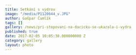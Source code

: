 ```yaml
---
title: Setkání s vydrou
image: "/media/P1120644_v.JPG"
author: Gašpar Čamlík
tags: []
gallery: /news/pri-stopovani-na-dacicku-se-ukazala-i-vydra
published: true
date: 2017-02-05 10:05:38.000000000 Z
category: gallery
layout: photo
---
```

